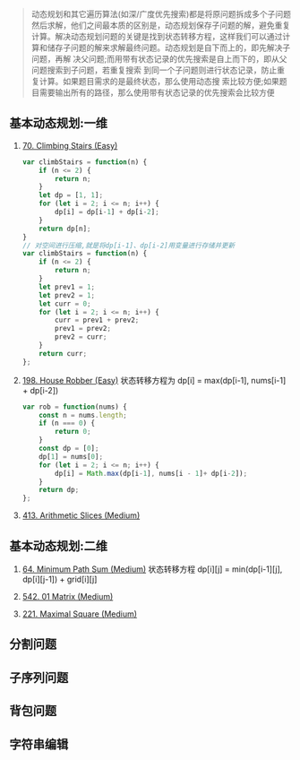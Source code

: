 > 动态规划和其它遍历算法(如深/广度优先搜索)都是将原问题拆成多个子问题然后求解，他们之间最本质的区别是，动态规划保存子问题的解，避免重复计算。解决动态规划问题的关键是找到状态转移方程，这样我们可以通过计算和储存子问题的解来求解最终问题。动态规划是自下而上的，即先解决子问题，再解 决父问题;而用带有状态记录的优先搜索是自上而下的，即从父问题搜索到子问题，若重复搜索 到同一个子问题则进行状态记录，防止重复计算。如果题目需求的是最终状态，那么使用动态搜 索比较方便;如果题目需要输出所有的路径，那么使用带有状态记录的优先搜索会比较方便

## 基本动态规划:一维
1. [70. Climbing Stairs (Easy)](https://leetcode.com/problems/climbing-stairs/)
    ```js
    var climbStairs = function(n) {
        if (n <= 2) {
            return n;
        }
        let dp = [1, 1];
        for (let i = 2; i <= n; i++) {
            dp[i] = dp[i-1] + dp[i-2];
        }
        return dp[n];
    }
    // 对空间进行压缩,就是将dp[i-1]、dp[i-2]用变量进行存储并更新
    var climbStairs = function(n) {
        if (n <= 2) {
            return n;
        }
        let prev1 = 1;
        let prev2 = 1;
        let curr = 0;
        for (let i = 2; i <= n; i++) {
            curr = prev1 + prev2;
            prev1 = prev2;
            prev2 = curr;
        }
        return curr;
    };
    ```

1. [198. House Robber (Easy)]()
    状态转移方程为 dp[i] = max(dp[i-1], nums[i-1] + dp[i-2])
    ```js
    var rob = function(nums) {
        const n = nums.length;
        if (n === 0) {
            return 0;
        }
        const dp = [0];
        dp[1] = nums[0];
        for (let i = 2; i <= n; i++) {
            dp[i] = Math.max(dp[i-1], nums[i - 1]+ dp[i-2]);
        }
        return dp;
    };
    ```
1. [413. Arithmetic Slices (Medium)]()

## 基本动态规划:二维
1. [64. Minimum Path Sum (Medium)](https://leetcode.com/problems/minimum-path-sum/)
    状态转移方程 dp[i][j] = min(dp[i-1][j], dp[i][j-1]) + grid[i][j]

1. [542. 01 Matrix (Medium)]()
1. [221. Maximal Square (Medium)]()

## 分割问题

## 子序列问题

## 背包问题

## 字符串编辑